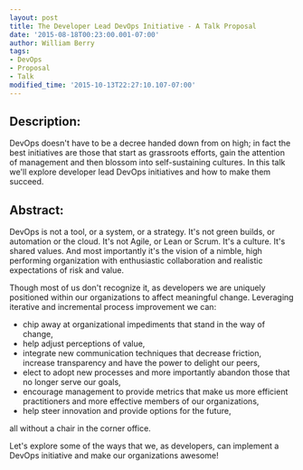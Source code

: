 ```yaml
---
layout: post
title: The Developer Lead DevOps Initiative - A Talk Proposal
date: '2015-08-18T00:23:00.001-07:00'
author: William Berry
tags:
- DevOps
- Proposal
- Talk
modified_time: '2015-10-13T22:27:10.107-07:00'
---
```


## Description:
DevOps doesn't have to be a decree handed down from on high; in 
fact the best initiatives are those that start as grassroots efforts, gain the 
attention of management and then blossom into self-sustaining cultures.  In 
this talk we'll explore developer lead DevOps initiatives and how to make them 
succeed. 

## Abstract:
DevOps is not a tool, or a system, or a strategy.  It's not green 
builds, or automation or the cloud.  It's not Agile, or Lean or Scrum.  It's a 
culture.  It's shared values.  And most importantly it's the vision of a 
nimble, high performing organization with enthusiastic collaboration and 
realistic expectations of risk and value. 

Though most of us don't recognize it, as developers we are uniquely positioned 
within our organizations to affect meaningful change.  Leveraging iterative 
and incremental process improvement we can: 

* chip away at organizational impediments that stand in the way of change, 
* help adjust perceptions of value, 
* integrate new communication techniques that decrease friction, increase 
transparency and have the power to delight our peers, 
* elect to adopt new processes and more importantly abandon those that no 
longer serve our goals, 
* encourage management to provide metrics that make us more efficient 
practitioners and more effective members of our organizations, 
* help steer innovation and provide options for the future, 

all without a chair in the corner office. 

Let's explore some of the ways that we, as developers, can implement a DevOps 
initiative and make our organizations awesome! 